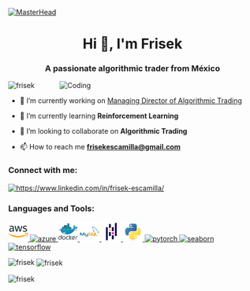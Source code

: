 [![MasterHead](https://www.ironfx.com/wp-content/uploads/2023/01/forex-algorithm-trade.jpg)](https://rishavchanda.io)
<h1 align="center">Hi 👋, I'm Frisek</h1>
<h3 align="center">A passionate algorithmic trader from México</h3>

<img align="right" alt="Coding" width="400" src="https://gfycat.com/bogushandsomegermanpinscher">

<p align="left"> <img src="https://komarev.com/ghpvc/?username=frisek&label=Profile%20views&color=0e75b6&style=flat" alt="frisek" /> </p>

- 🔭 I’m currently working on [Managing Director of Algorithmic Trading](https://itsfundamental.fund/)

- 🌱 I’m currently learning **Reinforcement Learning**

- 👯 I’m looking to collaborate on **Algorithmic Trading**

- 📫 How to reach me **frisekescamilla@gmail.com**

<h3 align="left">Connect with me:</h3>
<p align="left">
<a href="https://linkedin.com/in/https://www.linkedin.com/in/frisek-escamilla/" target="blank"><img align="center" src="https://raw.githubusercontent.com/rahuldkjain/github-profile-readme-generator/master/src/images/icons/Social/linked-in-alt.svg" alt="https://www.linkedin.com/in/frisek-escamilla/" height="30" width="40" /></a>
</p>

<h3 align="left">Languages and Tools:</h3>
<p align="left"> <a href="https://aws.amazon.com" target="_blank" rel="noreferrer"> <img src="https://raw.githubusercontent.com/devicons/devicon/master/icons/amazonwebservices/amazonwebservices-original-wordmark.svg" alt="aws" width="40" height="40"/> </a> <a href="https://azure.microsoft.com/en-in/" target="_blank" rel="noreferrer"> <img src="https://www.vectorlogo.zone/logos/microsoft_azure/microsoft_azure-icon.svg" alt="azure" width="40" height="40"/> </a> <a href="https://www.docker.com/" target="_blank" rel="noreferrer"> <img src="https://raw.githubusercontent.com/devicons/devicon/master/icons/docker/docker-original-wordmark.svg" alt="docker" width="40" height="40"/> </a> <a href="https://www.mysql.com/" target="_blank" rel="noreferrer"> <img src="https://raw.githubusercontent.com/devicons/devicon/master/icons/mysql/mysql-original-wordmark.svg" alt="mysql" width="40" height="40"/> </a> <a href="https://pandas.pydata.org/" target="_blank" rel="noreferrer"> <img src="https://raw.githubusercontent.com/devicons/devicon/2ae2a900d2f041da66e950e4d48052658d850630/icons/pandas/pandas-original.svg" alt="pandas" width="40" height="40"/> </a> <a href="https://www.python.org" target="_blank" rel="noreferrer"> <img src="https://raw.githubusercontent.com/devicons/devicon/master/icons/python/python-original.svg" alt="python" width="40" height="40"/> </a> <a href="https://pytorch.org/" target="_blank" rel="noreferrer"> <img src="https://www.vectorlogo.zone/logos/pytorch/pytorch-icon.svg" alt="pytorch" width="40" height="40"/> </a> <a href="https://seaborn.pydata.org/" target="_blank" rel="noreferrer"> <img src="https://seaborn.pydata.org/_images/logo-mark-lightbg.svg" alt="seaborn" width="40" height="40"/> </a> <a href="https://www.tensorflow.org" target="_blank" rel="noreferrer"> <img src="https://www.vectorlogo.zone/logos/tensorflow/tensorflow-icon.svg" alt="tensorflow" width="40" height="40"/> </a> </p>

<p><img align="left" src="https://github-readme-stats.vercel.app/api/top-langs?username=frisek&show_icons=true&locale=en&layout=compact" alt="frisek" /></p>

<p>&nbsp;<img align="center" src="https://github-readme-stats.vercel.app/api?username=frisek&show_icons=true&locale=en" alt="frisek" /></p>

<p><img align="center" src="https://github-readme-streak-stats.herokuapp.com/?user=frisek&" alt="frisek" /></p>

